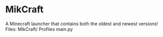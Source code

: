 # MikCraft
A Minecraft launcher that contains both the oldest and newest versions!
Files:
MikCraft/
  Profiles
  main.py
